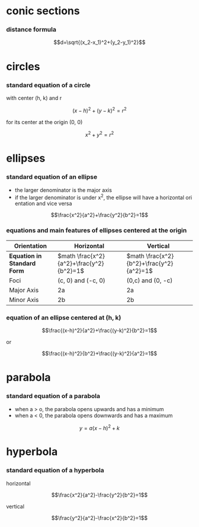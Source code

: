 # conic sections


### distance formula
```math
d=\sqrt{(x_2-x_1)^2+(y_2-y_1)^2}
```

# circles
### standard equation of a circle
with center (h, k) and r
```math
(x-h)^2+(y-k)^2=r^2
```

for its center at the origin (0, 0)
```math
x^2+y^2=r^2
```

# ellipses
### standard equation of an ellipse
+ the larger denominator is the major axis
+ if the larger denominator is under x<sup>2</sup>, the ellipse will have a horizontal ori    entation and vice versa

```math
\frac{x^2}{a^2}+\frac{y^2}{b^2}=1
```

### equations and main features of ellipses centered at the origin

| Orientation | Horizontal | Vertical |
| --- | --- | --- |
| **Equation in Standard Form** | $math \frac{x^2}{a^2}+\frac{y^2}{b^2}=1$ | $math \frac{x^2}{b^2}+\frac{y^2}{a^2}=1$ |
| Foci | (c, 0) and (-c, 0) | (0,c) and (0, -c) |
| Major Axis | 2a | 2a |
| Minor Axis | 2b | 2b |

### equation of an ellipse centered at (h, k)

```math
\frac{(x-h)^2}{a^2}+\frac{(y-k)^2}{b^2}=1
```

or

```math                                       
\frac{(x-h)^2}{b^2}+\frac{(y-k)^2}{a^2}=1
```

# parabola
### standard equation of a parabola
+ when a > o, the parabola opens upwards and has a minimum
+ when a < 0, the parabola opens downwards and has a maximum

```math
y = a(x-h)^2+k
```

# hyperbola
### standard equation of a hyperbola

horizontal
```math
\frac{x^2}{a^2}-\frac{y^2}{b^2}=1
```

vertical
```math
\frac{y^2}{a^2}-\frac{x^2}{b^2}=1
```
